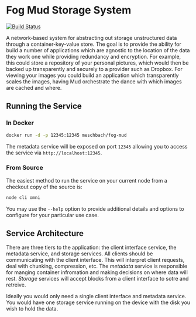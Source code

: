# Fog Mud Storage System

[![Build Status](https://travis-ci.org/meschbach/fog-mud-service.svg?branch=master)](https://travis-ci.org/meschbach/fog-mud-service)

A network-based system for abstracting out storage unstructured data through a container-key-value store.  The goal is
to provide the ability for build a number of applications which are agnostic to the location of the data they work one
while providing redundancy and encryption. For example, this could store a repository of your personal pictures, which
would then be backed up transparently and securely to a provider such as Dropbox.  For viewing your images you could
build an application which transparently scales the images, having Mud orchestrate the dance with which images are
cached and where.

## Running the Service

### In Docker

```bash
docker run -d -p 12345:12345 meschbach/fog-mud
```

The metadata service will be exposed on port `12345` allowing you to access the service via `http://localhost:12345`.

### From Source
The easiest method to run the service on your current node from a checkout copy of the source is:
```bash
node cli omni
``` 

You may use the `--help` option to provide additional details and options to configure for your particular use case.

## Service Architecture

There are three tiers to the application: the client interface service, the metadata service, and storage services.  All
clients should be communicating with the client interface.  This will interpret client requests, deal with chunking,
compression, etc.  The _metadata_ service is responsible for manging container infromation and making decisions on where
data will rest.  _Storage_ services will accept blocks from a client interface to sotre and retreive.

Ideally you would only need a single client interface and metadata service.  You would have one storage service running
on the device with the disk you wish to hold the data.